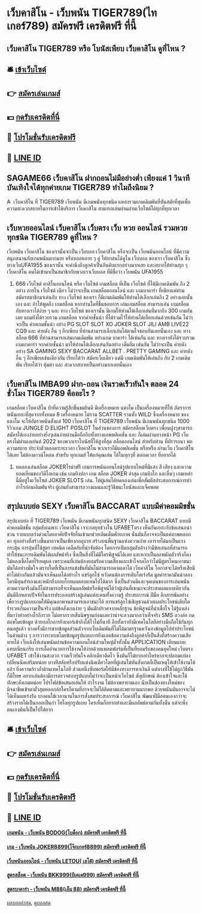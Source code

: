 # เว็บคาสิโน - เว็บพนัน TIGER789(ไทเกอร์789) สมัครฟรี เครดิตฟรี ที่นี้
## เว็บคาสิโน TIGER789 หรือ โบนัสเพียบ เว็บคาสิโน ดูที่ไหน ?

## 🛎 [เข้าเว็บไซต์](https://bit.ly/3SdLNi2)
## 👉 [สมัครเล่นเกมส์](https://bit.ly/3SdLNi2)
## 💵 [กดรับเครดิตที่นี่](https://bit.ly/3dyRKHj)
## 👑 [โปรโมชั่นรับเครดิตฟรี](https://bit.ly/3dyRKHj)
## 📱 [LINE ID](https://bit.ly/3dyRKHj)

## SAGAME66 เว็บคาสิโน ฝากถอนไม่มีอย่างต่ำ เพียงแค่ 1 วินาที บันเทิงใจได้ทุกค่ายเกม TIGER789 ทำไมถึงนิยม ?
A  เว็บคาสิโน ที่ TIGER789 เว็บพนัน มีเกมพนันทุกชนิด แหล่งรวมเกมเดิมพันที่ทันสมัยที่สุดเพื่อความสะดวกสบายในการเข้าใช้บริการ เว็บคาสิโน สามารถเล่นผ่านผ่านเว็บไซต์ได้ทุกที่ทุกเวลา

## เว็บหวยออนไลน์ เว็บคาสิโน เว็บตรง เว็บ หวย ออนไลน์ รวมหวยทุกชนิด TIGER789 ดูที่ไหน ?
เว็บพนัน เว็บคาสิโน ของเรานั้นจะเป็น เว็บบอล เว็บคาสิโน หรือจะเป็น เว็บพนันออนไลน์ ที่มีความสนุกสนานกับเกมพนันมากมาย หรือบอลหลาย ๆ คู่ ให้ทาสนได้ดูใน เว็บบอล ของเรา เว็บคาสิโน ซึ่งทางเว็บUFA1955 ของเรานั้น จะคำนึงถึงลูกค้าเป็นอันดับแรกอย่างมากเลย และอยากให้ท่านทุก ๆ เว็บคาสิโน คนได้เข้ามาเป็นสมาชิกกับพวกเราเว็บบอล ที่มีชื่อว่า เว็บพนัน UFA1955
1. 666 เว็บไซต์ คาสิโนออนไลน์ หรือ เว็บไซต์ เกมสล็อต ที่เป็น เว็บไซต์ ที่ได้มีเกมเดิมพัน ถึง 2 อย่าง ภายใน เว็บไซต์ เดียว ไม่ว่าจะเป็น เกมสล็อตออนไลน์ และ เกมบาคาร่า ที่เพียงแค่ท่านสมัครสมาชิกมาเล่นกับ ทาง เว็บไซต์ ของเรา ก็มีเกมเดิมพันให้ท่านได้เลือกเล่นถึง 2 อย่างเลยนั้นเอง และ ถ้าให้พูดถึง เกมสล็อต หากท่านใดที่ชื่นชอบการ เล่นเกมสล็อต สามารถเล่น เกมสล็อต กับทางเราได้ง่าย ๆ และ ทาง เว็บไซต์ ของเรานั้น มีเกมให้ท่านได้เลือกเล่นที่มากถึง 300 เกมกันเลย แถมยังได้รวบรวม เกมสล็อต จากค่ายชั้นนำ ที่ได้รวมไว้ให้ท่านได้เลือกเล่นด้วยเช่นกัน ไม่ว่าจะเป็น ค่ายเกมชั้นนำ อย่าง PG SLOT SLOT XO JOKER SLOT JILI AMB LIVE22 CQ9 และ ค่ายดัง อื่น ๆ อีกเพียบ ที่ท่านสามารถเลือกเล่นได้ตามใจชอบกันเลยนั้นเอง และ ทาง สล็อต 666 ที่ท่านสามารถเล่นเกมเดิมพัน อย่างเกม บาคาร่า ได้เช่นกัน และ ทางเรายังได้รวบรวม เกมบาคาร่า จากค่ายชั้นนำ มาให้ท่านได้เลือกเล่นกันอย่าง เต็มอิ่ม เช่นกัน ไม่ว่าจะเป็น ค่ายดังอย่าง SA GAMING SEXY BACCARAT ALLBET . PRETTY GAMING และ ค่ายดังอื่น ๆ อีกเพียบเช่นเดียวกัน เรียกได้ว่า สมัครเว็บเดียว แต่มี เกมเดิมพันให้เล่นถึง กับ 2 เกมเดิมพัน เรียกได้ว่า คุ้มค่า และ สะดวกสบายเป็นอย่างมากเลยนั้นเอง

## เว็บคาสิโน IMBA99 ฝาก-ถอน เงินรวดเร็วทันใจ ตลอด 24 ชั่วโมง TIGER789 คืออะไร ?
เกมสล็อต เว็บคาสิโน ป่าที่ความรู้สึกชื่นชมยินดี มีเครื่องหมาย แตงโม เป็นเครื่องหมายที่ให้ อัตราการพนันเยอะที่สุดจากทั้งหมด 8 เครื่องหมาย ไม่รวม SCATTER รวมทั้ง WILD ซึ่งเครื่องหมาย ของ แตงโม จะให้อัตราพนันตั้งแต่ 100 เว็บคาสิโน ที่ TIGER789 เว็บพนัน มีเกมพนันทุกชนิด 1000
รีวิวเกม JUNGLE D ELIGHT PGSLOT ในส่วนของการ สมัครสล็อตเว็บตรง เพื่อนฝูงๆสามารถ สมัครได้เองง่ายอย่างยิ่งๆเล่นง่ายผ่านมือถืออีกทั้งทางแอพพลิเคชั่น และ ก็เล่นผ่านทางหน้า PG เว็บตรงไม่ผ่านเอเย่นต์ 2022 ของพวกเราโบนัสที่ให้สูงที่สุด สล็อตออนไลน์ สำหรับท่าน ที่ปรารถนา พกความสบาย ประจำตัวตลอดระยะเวลา เว็บคาสิโน พวกเราก็มีแอพลิเคชั่น หรือหรือ ผ่านเว็บ เว็บคาสิโน ได้เลย ไม่ต้องดาวน์โหลด สำหรับ ทุกเกมส์ ให้แก่คุณเล่น ได้ในทุกๆที่ ตลอดเวลา ที่อยากได้
1. ทดลองเล่นสล็อต JOKERโรม่าฟรี เกมการพนันออนไลน์รูปแบบใหม่ที่มีแสง สี เสียง และความยอดเยี่ยมของวิดีโอเกม เช่น เกมยิงปลา เกม สล็อต JOKER ล่าสุด เกมบิงโก และอื่นๆ เกมเหล่านี้มีอยู่ในเว็บไซต์ JOKER SLOTS เล่น. ให้ผู้เล่นได้ทดลองเล่นเพื่อสัมผัสประสบการณ์การทำกำไรก่อนเดิมพันจริง ผู้เล่นยังสามารถวางแผนและรู้วิธีชนะโบนัสและแจ็คพอต

## สรุปแบบย่อ SEXY เว็บคาสิโน BACCARAT แบบมีค่าคอมมิชชั่น
สรุปแบบย่อ ที่ TIGER789 เว็บพนัน มีเกมพนันทุกชนิด SEXY เว็บคาสิโน BACCARAT แบบมีค่าคอมมิชชั่น กลุ่มลับเฉพาะ เว็บคาสิโน เจาะกลยุทธ์วงใน UFABETตรง เห็นกันเยอะกับข้อเสนอน่าชวน รวยแบบเร่งด่วนโดยอาศัยปัจจัยอื่นเข้ามาช่วยเติมเต็มศักยภาพ นั่นมันก็อาจจะเป็นแค่ภาพหลอกตา ทุกอย่างที่สร้างขึ้นมาอาจเป็นเพียงกลอุบาย สร้างบนพื้นฐานแห่งความง่าย เอารายได้มาเป็นแรงกระตุ้น การลุ้นที่ใช้สูตร เทคนิค เคล็ดลับที่น่าจับต้อง โดยการเปิดกลุ่มลับอ้างว่ามีข้อเสนอที่สามารถทำให้ชนะการเดิมพันได้ผลลัพธ์จริง ซึ่งเป็นสิ่งที่ไม่มีใครพิสูจน์ได้เลย และหากเป็นคอพนันตัวจริงก็คงไม่หลงเชื่อโดยไร้เหตุผล เพราะคนที่เล่นต้องยอมรับความเสี่ยงและเข้าใจกลไกว่าไม่มีสูตรไหนเอาชนะมันได้อย่างมั่นใจ ตราบใดที่เป็นการแข่งขันที่มันไม่สามารถคาดเดาได้ เว็บคาสิโน โอกาสจะได้หรือเสียมีค่าไม่ต่างกันแล้วมันจะเห็นผลได้อย่างไร
แชร์ลูกโซ่ หวังคนต้องการเติบโตเร่งรัด มูลค่าราคามันน่าลอง ใครมีทุนสำรองและหนักยิ่งกอบโกยผลตอบแทนไปได้มาก ซึ่งเป็นส่วนดีและจุดเด่นของการเล่นพนัน ตามความจริงมันก็ไม่สามารถที่จะเห็นผลลัพธ์หรือพิสูจน์ได้ว่าผู้เล่นที่เขามาจะประสบผลแบบเดียวกัน มันมีอีกหลายปัจจัยในการประกอบสร้างผู้เล่นแต่ละคนทั้งความรู้ ประสบการณ์ ฝีมือ อีกสารพัดอย่างเพื่อวางรูปแบบเกมให้มีคุณภาพจนสามารถเอาชนะได้ การแชร์ลูกโซ่เชิญชวนด้วยผลประโยชน์เติบโต ร่ำรวยเกินความเป็นจริง แต่ข้อสังเกตง่าย ๆ มันมักปราศจากหลักฐาน ข้อพิสูจน์ที่น่าเชื่อใจ ไม่รู้แหล่งที่มาว่าทำอย่างไรถึงรวย ไม่อยากรวยสันนิษฐานก่อนเลยว่าน่าจะลวงมากกว่าเท็จจริง
SMS ลวงล่อ กดต่อขโมยข้อมูล ด้วยกลไกการยิงเบอร์เข้าถึงได้ไวไม่กี่นาที อีกทั้งเรายังมีเทคโนโลยีอย่างมือถือใช้กันทุกคนอยู่แล้ว บางครั้งมีการขายข้อมูลส่วนตัวจากเว็บเดิมพันที่ไม่ได้มาตรฐานหวังเองข้อมูลไปทำประโยชน์ในด้านต่าง ๆ การวางระบบขโมยข้อมูลรูปแบบการยิงแอดข้อความส่งถึงลูกค้าก็เป็นสิ่งที่สร้างความเสียหายได้ เว็บเด้งให้เล่นพนันผ่านข้อความออนไลน์ส่วนใหญ่มั่วทั้งนั้น
APPLICATION เลียนแบบ แทบเนียนกริบ การเอื้ออำนวยการใช้งานให้ง่ายด้วยแพลตฟอร์มที่เป็นที่ยอมรับของคนยุคใหม่ เว็บตรง UFABET เข้าใช้งานสะดวก รวดเร็วทันใจ คลิกเดียวติดไว ซึ่งมันก็ไม่ยากเท่าไหร่หากจะปลอมแปลง เปลี่ยนนิดเสริมหน่อย บางทีสลับหรือปรับแต่งนิดเดียวโดยที่ผู้เล่นไม่ทันสังเกตก็เป็นเหตุให้เข้าใช้งานได้แล้ว ยิ่งความก้าวล้ำด้านเทคโนโลยี ส่วนหนึ่งซับพอร์ตให้มีช่องทางการหาเงินดี แต่บางทีใช้ไม่ถูกวิธีมันก็มีโทษ อยากเล่นต้องมีการตรวจสอบรูปแบบไม่ว่าจะเป็นหน้าเว็บไซต์ สัญลักษณ์ ต้องเข้าใจและใช้ทักษะสังเกตหน่อย
โปรไฟล์ข้อเสนอเล่นให้ กำไรงาม ไม่ต้องพยายามเอง นับเป็นช่องทางใหม่ของมิจฉาชีพเข้ามามั่วสุมหลอกล่อใครก็ตามที่อาจจะไม่ได้ติดตามและพยายามมากพอ ด้วยพนันมันอาจจะไม่ได้เห็นผลเร่งรัด บางคนใช้เวลานานในการสั่งสมประสบการณ์ เว็บคาสิโน พัฒนาฝีมือตนเองกว่าจะสร้างรายได้เป็นกอกเป็นกำ ไฮโลทุกรูปแบบ ใครเห็นก็อยากทำและมีผลลัพธ์ตามกันทั้งนั้น แต่จะพึ่งตนเองมันก็เป็นไปได้ยาก

## 🛎 [เข้าเว็บไซต์](https://bit.ly/3SdLNi2)
## 👉 [สมัครเล่นเกมส์](https://bit.ly/3SdLNi2)
## 💵 [กดรับเครดิตที่นี่](https://bit.ly/3dyRKHj)
## 👑 [โปรโมชั่นรับเครดิตฟรี](https://bit.ly/3dyRKHj)
## 📱 [LINE ID](https://bit.ly/3dyRKHj)

#### [เกมพนัน - เว็บพนัน BODOG(โบด็อก) สมัครฟรี เครดิตฟรี ที่นี้](https://atom.io/themes/เกมพนัน%20-%20เว็บพนัน%20bodog(โบด็อก)%20สมัครฟรี%20เครดิตฟรี%20ที่นี้)
#### [เกม - เว็บพนัน JOKER8899(โจ๊กเกอร์8899) สมัครฟรี เครดิตฟรี ที่นี้](https://atom.io/themes/เกม%20-%20เว็บพนัน%20joker8899(โจ๊กเกอร์8899)%20สมัครฟรี%20เครดิตฟรี%20ที่นี้)
#### [เว็บพนันออนไลน์ - เว็บพนัน LETOU( เลโต้) สมัครฟรี เครดิตฟรี ที่นี้](https://atom.io/themes/เว็บพนันออนไลน์%20-%20เว็บพนัน%20letou(%20เลโต้)%20สมัครฟรี%20เครดิตฟรี%20ที่นี้)
#### [สูตรสล็อต - เว็บพนัน BKK999(บีเคเค999) สมัครฟรี เครดิตฟรี ที่นี้](https://atom.io/themes/สูตรสล็อต%20-%20เว็บพนัน%20bkk999(บีเคเค999)%20สมัครฟรี%20เครดิตฟรี%20ที่นี้)
#### [สูตรบาคาร่า - เว็บพนัน M88(เอ็ม 88) สมัครฟรี เครดิตฟรี ที่นี้](https://atom.io/themes/สูตรบาคาร่า%20-%20เว็บพนัน%20m88(เอ็ม%2088)%20สมัครฟรี%20เครดิตฟรี%20ที่นี้)

[ผลบอลล่าสุด](https://siamsport.tv "ผลบอลล่าสุด"), [ดูบอลสด](https://siamsport.tv/ดูบอลสด "ดูบอลสด")